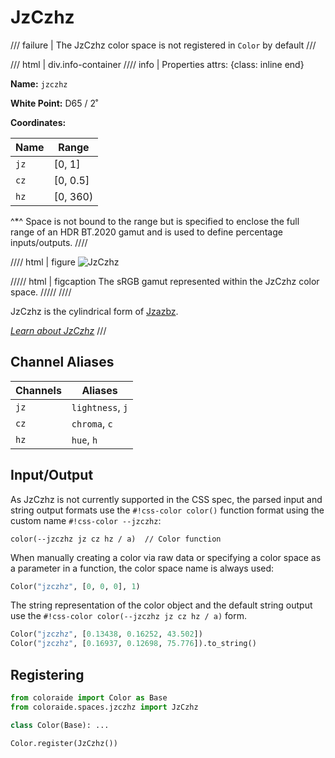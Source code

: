 # JzCzhz

/// failure | The JzCzhz color space is not registered in `Color` by default
///

/// html | div.info-container
//// info | Properties
    attrs: {class: inline end}

**Name:** `jzczhz`

**White Point:** D65 / 2˚

**Coordinates:**

Name | Range
---- | -----
`jz` | [0, 1]
`cz` | [0, 0.5]
`hz` | [0, 360)

^\*^ Space is not bound to the range but is specified to enclose the full range of an HDR BT.2020 gamut and is used
to define percentage inputs/outputs.
////

//// html | figure
![JzCzhz](../images/jzczhz-3d.png)

///// html | figcaption
The sRGB gamut represented within the JzCzhz color space.
/////
////

JzCzhz is the cylindrical form of [Jzazbz](./jzazbz.md).

_[Learn about JzCzhz](https://www.osapublishing.org/oe/fulltext.cfm?uri=oe-25-13-15131&id=368272)_
///

## Channel Aliases

Channels | Aliases
-------- | -------
`jz`     | `lightness`, `j`
`cz`     | `chroma`, `c`
`hz`     | `hue`, `h`

## Input/Output

As JzCzhz is not currently supported in the CSS spec, the parsed input and string output formats use the
`#!css-color color()` function format using the custom name `#!css-color --jzczhz`:

```css-color
color(--jzczhz jz cz hz / a)  // Color function
```

When manually creating a color via raw data or specifying a color space as a parameter in a function, the color
space name is always used:

```py
Color("jzczhz", [0, 0, 0], 1)
```

The string representation of the color object and the default string output use the
`#!css-color color(--jzczhz jz cz hz / a)` form.

```py play
Color("jzczhz", [0.13438, 0.16252, 43.502])
Color("jzczhz", [0.16937, 0.12698, 75.776]).to_string()
```

## Registering

```py
from coloraide import Color as Base
from coloraide.spaces.jzczhz import JzCzhz

class Color(Base): ...

Color.register(JzCzhz())
```
